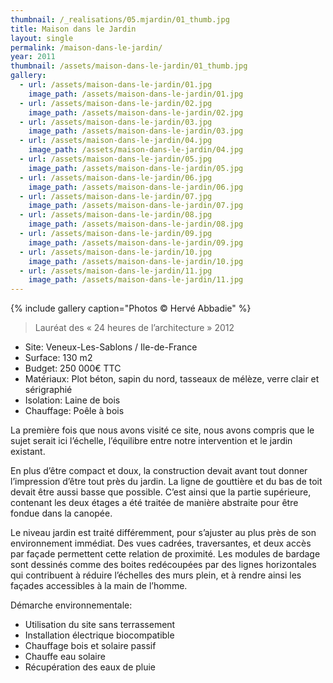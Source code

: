 ```yaml
---
thumbnail: /_realisations/05.mjardin/01_thumb.jpg
title: Maison dans le Jardin
layout: single
permalink: /maison-dans-le-jardin/
year: 2011
thumbnail: /assets/maison-dans-le-jardin/01_thumb.jpg
gallery: 
  - url: /assets/maison-dans-le-jardin/01.jpg
    image_path: /assets/maison-dans-le-jardin/01.jpg
  - url: /assets/maison-dans-le-jardin/02.jpg
    image_path: /assets/maison-dans-le-jardin/02.jpg
  - url: /assets/maison-dans-le-jardin/03.jpg
    image_path: /assets/maison-dans-le-jardin/03.jpg
  - url: /assets/maison-dans-le-jardin/04.jpg
    image_path: /assets/maison-dans-le-jardin/04.jpg
  - url: /assets/maison-dans-le-jardin/05.jpg
    image_path: /assets/maison-dans-le-jardin/05.jpg
  - url: /assets/maison-dans-le-jardin/06.jpg
    image_path: /assets/maison-dans-le-jardin/06.jpg
  - url: /assets/maison-dans-le-jardin/07.jpg
    image_path: /assets/maison-dans-le-jardin/07.jpg
  - url: /assets/maison-dans-le-jardin/08.jpg
    image_path: /assets/maison-dans-le-jardin/08.jpg
  - url: /assets/maison-dans-le-jardin/09.jpg
    image_path: /assets/maison-dans-le-jardin/09.jpg
  - url: /assets/maison-dans-le-jardin/10.jpg
    image_path: /assets/maison-dans-le-jardin/10.jpg
  - url: /assets/maison-dans-le-jardin/11.jpg
    image_path: /assets/maison-dans-le-jardin/11.jpg
---
```


{% include gallery caption="Photos © Hervé Abbadie" %}


> Lauréat des « 24 heures de l’architecture » 2012

  * Site: Veneux-Les-Sablons / Ile-de-France
  * Surface: 130  m2
  * Budget: 250 000€ TTC
  * Matériaux: Plot béton, sapin du nord, tasseaux de mélèze, verre clair et sérigraphié
  * Isolation: Laine de bois
  * Chauffage: Poêle à bois

La première fois que nous avons visité ce site, nous avons compris que le sujet serait ici l’échelle, l’équilibre entre notre intervention et le jardin existant.

En plus d’être compact et doux, la construction devait avant tout donner l’impression d’être tout près du jardin. La ligne de gouttière et du bas de toit devait être aussi basse que possible. C’est ainsi que la partie supérieure, contenant les deux étages a été traitée de manière abstraite pour être fondue dans la canopée.

Le niveau jardin est traité différemment, pour s’ajuster au plus près de son environnement immédiat. Des vues cadrées, traversantes, et deux accès par façade permettent cette relation de proximité. Les modules de bardage sont dessinés comme des boites redécoupées par des lignes horizontales qui contribuent à réduire l’échelles des murs plein, et à rendre ainsi les façades accessibles à la main de l’homme.

Démarche environnementale:
  * Utilisation du site sans terrassement 
  * Installation électrique biocompatible 
  * Chauffage bois et solaire passif 
  * Chauffe eau solaire
  * Récupération des eaux de pluie
